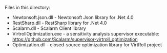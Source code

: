 Files in this directory:
- Newtonsoft.json.dll - Newtonsoft Json library for .Net 4.0
- RestSharp.dll - RestSharp library for .Net 4.0
- Scalarm.dll - Scalarm Client library
- VirtrollOptimization.exe - a sensitivity analysis supervisor executable: https://github.com/Scalarm/supervisor-virtroll_optimization
- Optimization.dll - closed-source optimization library for VirtRoll project